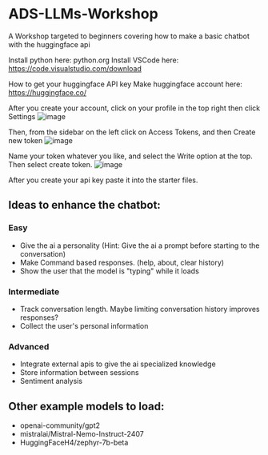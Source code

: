 # ADS-LLMs-Workshop
A Workshop targeted to beginners covering how to make a basic chatbot with the huggingface api 

Install python here: python.org
Install VSCode here: https://code.visualstudio.com/download

How to get your huggingface API key
Make  huggingface account here: https://huggingface.co/

After you create your account, click on your profile in the top right then click Settings
![image](https://github.com/user-attachments/assets/e3669475-e16e-4033-a83c-8c030901b26a)

Then, from the sidebar on the left click on Access Tokens, and then Create new token
![image](https://github.com/user-attachments/assets/40d0a976-e00a-42a7-a432-f061d3ba1301)

Name your token whatever you like, and select the Write option at the top. Then select create token.
![image](https://github.com/user-attachments/assets/21edd701-a297-472d-8cec-46ed073f5d6f)

After you create your api key paste it into the starter files.


## Ideas to enhance the chatbot:
### Easy
- Give the ai a personality (Hint: Give the ai a prompt before starting to the conversation)
- Make Command based responses. (help, about, clear history)
- Show the user that the model is "typing" while it loads

### Intermediate
- Track conversation length. Maybe limiting conversation history improves responses?
- Collect the user's personal information

### Advanced
- Integrate external apis to give the ai specialized knowledge
- Store information between sessions
- Sentiment analysis

## Other example models to load:
- openai-community/gpt2
- mistralai/Mistral-Nemo-Instruct-2407
- HuggingFaceH4/zephyr-7b-beta
